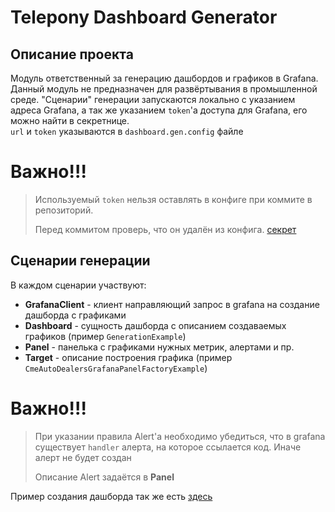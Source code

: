 Telepony Dashboard Generator
================
## Описание проекта

Модуль ответственный за генерацию дашбордов и графиков в Grafana.
Данный модуль не предназначен для развёртывания в промышленной среде.
"Сценарии" генерации запускаются локально с указанием адреса Grafana,
а так же указанием `token`'а доступа для Grafana, его можно найти в секретнице.      
`url` и `token` указываются в `dashboard.gen.config` файле

# Важно!!!
> Используемый `token` нельзя оставлять в конфиге при коммите в репозиторий. 
> 
> Перед коммитом проверь, что он удалён из конфига.
> [секрет](https://yav.yandex-team.ru/secret/sec-01epea0webryjhd46gnqy6nm2j/explore/version/ver-01epea0wek48yp13djygxzk89y)


## Сценарии генерации

В каждом сценарии участвуют:
* **GrafanaClient** - клиент направляющий запрос в grafana на создание дашборда с графиками 
* **Dashboard** - сущность дашборда с описанием создаваемых графиков (пример `GenerationExample`)
* **Panel** - панелька с графиками нужных метрик, алертами и пр.
* **Target** - описание построения графика (пример `CmeAutoDealersGrafanaPanelFactoryExample`)

# Важно!!!
> При указании правила Alert'а необходимо убедиться, что в grafana существует `handler` алерта,
> на которое ссылается код. Иначе алерт не будет создан
>
> Описание Alert задаётся в **Panel**

Пример создания дашборда так же есть
[здесь](https://github.com/mcsim4s/scalograf/blob/main/tools/src/main/scala/Demo.scala)
